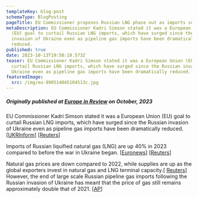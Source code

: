```yaml
---
templateKey: blog-post
schemaType: BlogPosting
pageTitle: EU Commissioner proposes Russian LNG phase out as imports surge
metaDescription: EU Commissioner Kadri Simson stated it was a European Union
  (EU) goal to curtail Russian LNG imports, which have surged since the Russian
  invasion of Ukraine even as pipeline gas imports have been dramatically
  reduced.
published: true
date: 2023-10-13T19:50:19.573Z
teaser: EU Commissioner Kadri Simson stated it was a European Union (EU) goal to
  curtail Russian LNG imports, which have surged since the Russian invasion of
  Ukraine even as pipeline gas imports have been dramatically reduced.
featuredImage:
  src: /img/eu-990514045104513c.jpg
---
```

##### *Originally published at [Europe in Review](https://email.cpg-online.de/t/d-6B88FEC8BC409FB02540EF23F30FEDED) on October, 2023*

EU Commissioner Kadri Simson stated it was a European Union (EU) goal to curtail Russian LNG imports, which have surged since the Russian invasion of Ukraine even as pipeline gas imports have been dramatically reduced. [[UKRInform](https://email.cpg-online.de/t/d-l-vidxil-l-ujr/)] [[Reuters](https://email.cpg-online.de/t/d-l-vidxil-l-ujy/)]

Imports of Russian liquified natural gas (LNG) are up 40% in 2023 compared to before the war in Ukraine began. [[Euronews](https://email.cpg-online.de/t/d-l-vidxil-l-ujj/)] [[Reuters](https://email.cpg-online.de/t/d-l-vidxil-l-ujt/)]

Natural gas prices are down compared to 2022, while supplies are up as the global exporters invest in natural gas and LNG terminal capacity.[ [](https://email.cpg-online.de/t/d-l-vidxil-l-uji/) [Reuters](https://email.cpg-online.de/t/d-l-vidxil-l-ujd/)] However, the end of large scale Russian pipeline gas imports following the Russian invasion of Ukraine has meant that the price of gas still remains approximately double that of 2021. [[AP](https://email.cpg-online.de/t/d-l-vidxil-l-ujh/)]